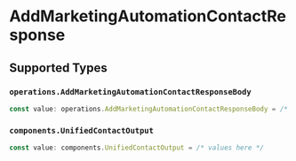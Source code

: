 # AddMarketingAutomationContactResponse


## Supported Types

### `operations.AddMarketingAutomationContactResponseBody`

```typescript
const value: operations.AddMarketingAutomationContactResponseBody = /* values here */
```

### `components.UnifiedContactOutput`

```typescript
const value: components.UnifiedContactOutput = /* values here */
```

